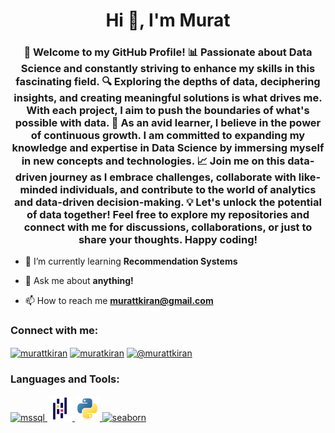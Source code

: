 <h1 align="center">Hi 👋, I'm Murat</h1>
<h3 align="center">🚀 Welcome to my GitHub Profile! 
📊 Passionate about Data Science and constantly striving to enhance my skills in this fascinating field. 
🔍 Exploring the depths of data, deciphering insights, and creating meaningful solutions is what drives me. With each project, I aim to push the boundaries of what's possible with data. 
🌱 As an avid learner, I believe in the power of continuous growth. I am committed to expanding my knowledge and expertise in Data Science by immersing myself in new concepts and technologies. 
📈 Join me on this data-driven journey as I embrace challenges, collaborate with like-minded individuals, and contribute to the world of analytics and data-driven decision-making. 
💡 Let's unlock the potential of data together! Feel free to explore my repositories and connect with me for discussions, collaborations, or just to share your thoughts. 
Happy coding!</h3>

- 🌱 I’m currently learning **Recommendation Systems**

- 💬 Ask me about **anything!**

- 📫 How to reach me **murattkiran@gmail.com**

<h3 align="left">Connect with me:</h3>
<p align="left">
<a href="https://linkedin.com/in/murattkiran" target="blank"><img align="center" src="https://raw.githubusercontent.com/rahuldkjain/github-profile-readme-generator/master/src/images/icons/Social/linked-in-alt.svg" alt="murattkiran" height="30" width="40" /></a>
<a href="https://kaggle.com/muratkiran" target="blank"><img align="center" src="https://raw.githubusercontent.com/rahuldkjain/github-profile-readme-generator/master/src/images/icons/Social/kaggle.svg" alt="muratkiran" height="30" width="40" /></a>
<a href="https://medium.com/@murattkiran" target="blank"><img align="center" src="https://raw.githubusercontent.com/rahuldkjain/github-profile-readme-generator/master/src/images/icons/Social/medium.svg" alt="@murattkiran" height="30" width="40" /></a>
</p>

<h3 align="left">Languages and Tools:</h3>
<p align="left"> <a href="https://www.microsoft.com/en-us/sql-server" target="_blank" rel="noreferrer"> <img src="https://www.svgrepo.com/show/303229/microsoft-sql-server-logo.svg" alt="mssql" width="40" height="40"/> </a> <a href="https://pandas.pydata.org/" target="_blank" rel="noreferrer"> <img src="https://raw.githubusercontent.com/devicons/devicon/2ae2a900d2f041da66e950e4d48052658d850630/icons/pandas/pandas-original.svg" alt="pandas" width="40" height="40"/> </a> <a href="https://www.python.org" target="_blank" rel="noreferrer"> <img src="https://raw.githubusercontent.com/devicons/devicon/master/icons/python/python-original.svg" alt="python" width="40" height="40"/> </a> <a href="https://seaborn.pydata.org/" target="_blank" rel="noreferrer"> <img src="https://seaborn.pydata.org/_images/logo-mark-lightbg.svg" alt="seaborn" width="40" height="40"/> </a> </p>

